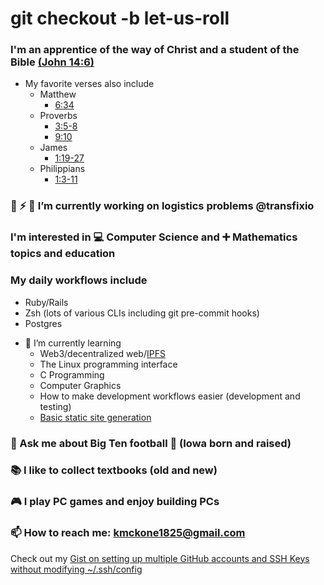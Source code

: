 # git checkout -b let-us-roll

<!--
**krmckone/krmckone** is a ✨ _special_ ✨ repository because its `README.md` (this file) appears on your GitHub profile.
-->

### I'm an apprentice of the way of Christ and a student of the Bible [(John 14:6)](https://www.biblegateway.com/passage/?search=John%2014%3A6&version=ESV)
   * My favorite verses also include
      * Matthew
          - [6:34](https://www.biblegateway.com/passage/?search=matthew+6%3A34&version=ESV)
      * Proverbs
          - [3:5-8](https://www.biblegateway.com/passage/?search=proverbs+3%3A5-8&version=ESV)
          - [9:10](https://www.biblegateway.com/passage/?search=proverbs+9%3A10&version=ESV)
      * James
          - [1:19-27](https://www.biblegateway.com/passage/?search=james+1%3A19-27&version=ESV)
      * Philippians 
          - [1:3-11](https://www.biblegateway.com/passage/?search=phillipians+1%3A3-11&version=ESV)

### 🔭 ⚡ 🚚 I’m currently working on logistics problems @transfixio

### I'm interested in 💻 Computer Science and ➕ Mathematics topics and education

### My daily workflows include
  * Ruby/Rails
  * Zsh (lots of various CLIs including git pre-commit hooks)
  * Postgres

- 🌱 I’m currently learning
  * Web3/decentralized web/[IPFS](https://ipfs.io)
  * The Linux programming interface
  * C Programming
  * Computer Graphics
  * How to make development workflows easier (development and testing)
  * [Basic static site generation](https://github.com/krmckone/lk-site)

### 💬 Ask me about Big Ten football 🏈 (Iowa born and raised)
### 📚 I like to collect textbooks (old and new)
### 🎮 I play PC games and enjoy building PCs
### 📫 How to reach me: kmckone1825@gmail.com

Check out my [Gist on setting up multiple GitHub accounts and SSH Keys without modifying ~/.ssh/config](https://gist.github.com/krmckone/6f9429b97fe9735a2ab43b3b31049944)
